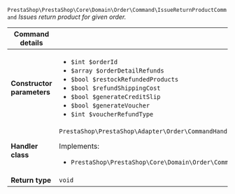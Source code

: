 `PrestaShop\PrestaShop\Core\Domain\Order\Command\IssueReturnProductCommand`
_Issues return product for given order._

| Command details            |    |
| -------------------------- | -- |
| **Constructor parameters** | <ul> <li>`$int $orderId`</li>  <li>`$array $orderDetailRefunds`</li>  <li>`$bool $restockRefundedProducts`</li>  <li>`$bool $refundShippingCost`</li>  <li>`$bool $generateCreditSlip`</li>  <li>`$bool $generateVoucher`</li>  <li>`$int $voucherRefundType`</li> </ul> |
| **Handler class**          | `PrestaShop\PrestaShop\Adapter\Order\CommandHandler\IssueReturnProductHandler`  <p> Implements: </p> <ul>  <li>`PrestaShop\PrestaShop\Core\Domain\Order\CommandHandler\IssueReturnProductHandlerInterface`</li>  |
| **Return type** |  `void`  |
